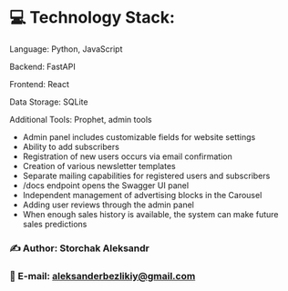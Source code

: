 # 💻 Technology Stack:
Language: Python, JavaScript

Backend: FastAPI

Frontend: React

Data Storage: SQLite

Additional Tools: Prophet, admin tools

* Admin panel includes customizable fields for website settings
* Ability to add subscribers
* Registration of new users occurs via email confirmation
* Creation of various newsletter templates
* Separate mailing capabilities for registered users and subscribers
* /docs endpoint opens the Swagger UI panel
* Independent management of advertising blocks in the Carousel
* Adding user reviews through the admin panel
* When enough sales history is available, the system can make future sales predictions
### ✍️ Author: Storchak Aleksandr
### 📧 E-mail: aleksanderbezlikiy@gmail.com




